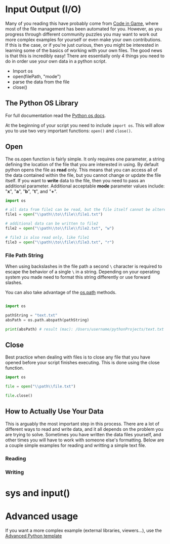 # Input Output (I/O)

Many of you reading this have probably come from [Code in Game](https://www.codingame.com/), where most of the file management has been automated for you. However, as you progress through different community puzzles you may want to work out more complex examples for yourself or even make your own contributions. 
If this is the case, or if you're just curious, then you might be interested in learning some of the basics of working with your own files. The good news is that this is incredibly easy! There are essentially only 4 things you need to do in order use your own data in a python script.

* Import os
* open(filePath, "mode")
* parse the data from the file
* close()

## The Python OS Library

For full documentation read the [Python os docs](https://docs.python.org/3/library/os.html).

At the beginning of your script you need to include ```import os```. This will allow you to use two very important functions: ```open()``` and ```close()```.

## Open

The os.open function is fairly simple. It only requires one parameter, a string defining the location of the file that you are interested in using. By default python opens the file as **read** only. This means that you can access all of the data contained within the file, but you cannot change or update the file itself. If you want to **write** data to the file, then you need to pass an additional parameter. Additional acceptable **mode** parameter values include: "**x**", "**a**", "**b**", "**t**", and "**+**".

```python
import os

# all data from file1 can be read, but the file itself cannot be altered 
file1 = open("\\path\\to\\file\\file1.txt")

# additional data can be written to file2 
file2 = open("\\path\\to\\file\\file2.txt", "w")

# file3 is also read only, like file1
file3 = open("\\path\\to\\file\\file3.txt", "r")
```

### File Path String 

When using backslashes in the file path a second `\` character is required to escape the behavior of a single `\` in a string. Depending on your operating system you made need to format this string differently or use forward slashes.

You can also take advantage of the [os.path](https://docs.python.org/3/library/os.path.html) methods.

```python 

import os

pathString = "text.txt"
absPath = os.path.abspath(pathString)

print(absPath) # result (mac): /Users/username/pythonProjects/text.txt

```

## Close

Best practice when dealing with files is to close any file that you have opened before your script finishes executing. This is done using the close function.

```python
import os

file = open("\\path\\file.txt")

file.close()
```

## How to Actually Use Your Data

This is arguably the most important step in this process. There are a lot of different ways to read and write data, and it all depends on the problem you are trying to solve. Sometimes you have written the data files yourself, and other times you will have to work with someone else's formatting. Below are a couple simple examples for reading and writting a simple text file.

### Reading

### Writing

# sys and input()

# Advanced usage

If you want a more complex example (external libraries, viewers...), use the [Advanced Python template](https://tech.io/select-repo/429)
